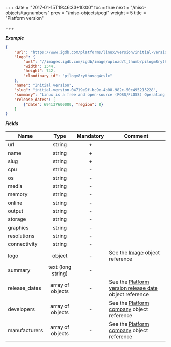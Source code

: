 +++
date = "2017-01-15T19:46:33+10:00"
toc = true
next = "/misc-objects/tagnumbers"
prev = "/misc-objects/pegi"
weight = 5
title = "Platform version"

+++

***Example***

```json
{
    "url": "https://www.igdb.com/platforms/linux/version/initial-version-04719e9f-bc9e-4b08-982c-50c495215228",
    "logo": {
        "url": "//images.igdb.com/igdb/image/upload/t_thumb/pilogm8rythuvcg4cslx.png",
        "width": 1344,
        "height": 742,
        "cloudinary_id": "pilogm8rythuvcg4cslx"
    },
    "name": "Initial version",
    "slug": "initial-version-04719e9f-bc9e-4b08-982c-50c495215228",
    "summary": "Linux is a free and open-source (FOSS/FLOSS) Operating System. ...",
    "release_dates": [
        {"date": 694137600000, "region": 8}
    ]
}
```

***Fields***

| Name          | Type               | Mandatory | Comment |
| ------------- |:------------------:|:---------:| ------- |
| url           | string             |     +     ||
| name          | string             |     +     ||
| slug          | string             |     +     ||
| cpu           | string             |     -     ||
| os           | string             |     -     ||
| media         | string             |     -     ||
| memory        | string             |     -     ||
| online        | string             |     -     ||
| output        | string             |     -     ||
| storage       | string             |     -     ||
| graphics      | string             |     -     ||
| resolutions   | string             |     -     ||
| connectivity   | string             |     -     ||
| logo          | object             |     -     | See the [Image](../../misc-objects/image) object reference |
| summary       | text (long string) |     -     ||
| release_dates | array of objects   |     -     | See the [Platform version release date](../../misc-objects/platform-version-release-date) object reference |
| developers | array of objects   |     -     | See the [Platform company](../../misc-objects/platform-company) object reference |
| manufacturers | array of objects   |     -     | See the [Platform company](../../misc-objects/platform-company) object reference |
